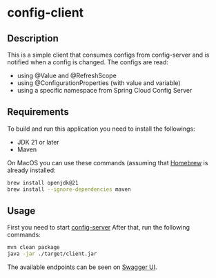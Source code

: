 # config-client

## Description

This is a simple client that consumes configs from config-server and is notified when a config is changed.
The configs are read:

- using @Value and @RefreshScope
- using @ConfigurationProperties (with value and variable)
- using a specific namespace from Spring Cloud Config Server

## Requirements

To build and run this application you need to install the followings:

- JDK 21 or later
- Maven

On MacOS you can use these commands (assuming that [Homebrew](https://brew.sh/) is already installed:

```bash
brew install openjdk@21
brew install --ignore-dependencies maven
```

## Usage

First you need to start [config-server](https://github.com/octavian-h/config-server)
After that, run the following commands:

```bash
mvn clean package
java -jar ./target/client.jar
```

The available endpoints can be seen on [Swagger UI](http://127.0.0.1:8080/swagger-ui.html).